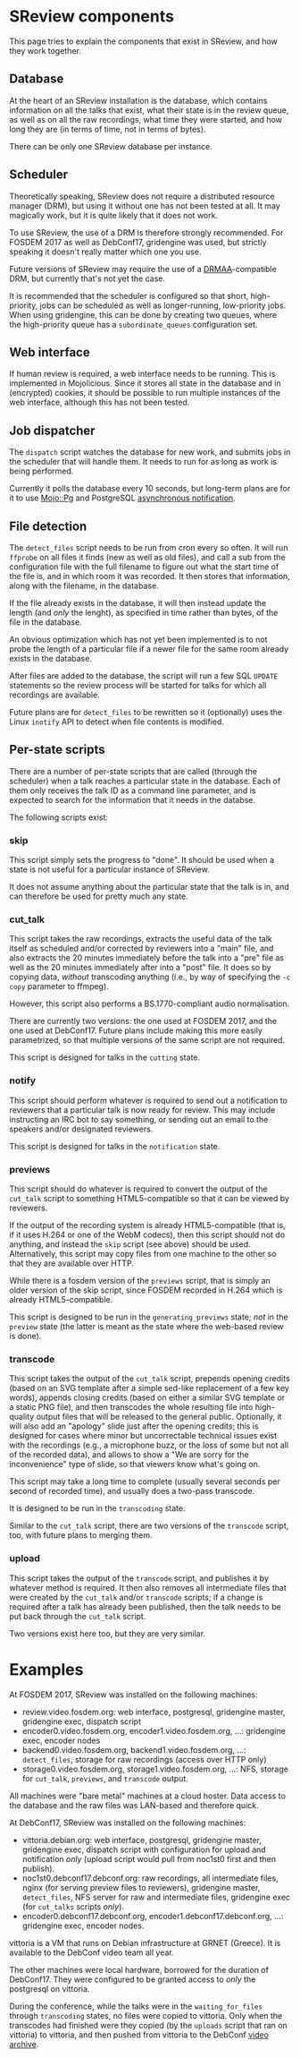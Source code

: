 # SReview components

This page tries to explain the components that exist in SReview, and how
they work together.

## Database

At the heart of an SReview installation is the database, which contains
information on all the talks that exist, what their state is in the
review queue, as well as on all the raw recordings, what time they were
started, and how long they are (in terms of time, not in terms of
bytes).

There can be only one SReview database per instance.

## Scheduler

Theoretically speaking, SReview does not require a distributed resource
manager (DRM), but using it without one has not been tested at all. It
may magically work, but it is quite likely that it does not work.

To use SReview, the use of a DRM is therefore strongly recommended. For
FOSDEM 2017 as well as DebConf17, gridengine was used, but strictly
speaking it doesn't really matter which one you use.

Future versions of SReview may require the use of a
[DRMAA](http://www.drmaa.org)-compatible DRM, but currently that's not
yet the case.

It is recommended that the scheduler is configured so that short,
high-priority, jobs can be scheduled as well as longer-running,
low-priority jobs. When using gridengine, this can be done by creating
two queues, where the high-priority queue has a `subordinate_queues`
configuration set.

## Web interface

If human review is required, a web interface needs to be running. This is
implemented in Mojolicious. Since it stores all state in the database
and in (encrypted) cookies, it should be possible to run multiple
instances of the web interface, although this has not been tested.

## Job dispatcher

The `dispatch` script watches the database for new work, and submits
jobs in the scheduler that will handle them. It needs to run for as long
as work is being performed.

Currently it polls the database every 10 seconds, but long-term plans
are for it to use [Mojo::Pg](https://metacpan.org/pod/Mojo::Pg) and
PostgreSQL [asynchronous
notification](https://www.postgresql.org/docs/9.6/static/sql-listen.html).

## File detection

The `detect_files` script needs to be run from cron every so often. It
will run `ffprobe` on all files it finds (new as well as old files), and
call a sub from the configuration file with the full filename to figure
out what the start time of the file is, and in which room it was
recorded. It then stores that information, along with the filename, in
the database.

If the file already exists in the database, it will then instead update
the length (and *only* the lenght), as specified in time rather than
bytes, of the file in the database.

An obvious optimization which has not yet been implemented is to not
probe the length of a particular file if a newer file for the same room
already exists in the database.

After files are added to the database, the script will run a few SQL
`UPDATE` statements so the review process will be started for talks for
which all recordings are available.

Future plans are for `detect_files` to be rewritten so it (optionally)
uses the Linux `inotify` API to detect when file contents is modified.

## Per-state scripts

There are a number of per-state scripts that are called (through the
scheduler) when a talk reaches a particular state in the database. Each
of them only receives the talk ID as a command line parameter, and is
expected to search for the information that it needs in the databse.

The following scripts exist:

### skip

This script simply sets the progress to "done". It should be used when a
state is not useful for a particular instance of SReview.

It does not assume anything about the particular state that the talk is
in, and can therefore be used for pretty much any state.

### cut\_talk

This script takes the raw recordings, extracts the useful data of the
talk itself as scheduled and/or corrected by reviewers into a "main"
file, and also extracts the 20 minutes immediately before the talk into
a "pre" file as well as the 20 minutes immediately after into a "post"
file. It does so by copying data, *without* transcoding anything (i.e.,
by way of specifying the `-c copy` parameter to ffmpeg).

However, this script also performs a BS.1770-compliant audio
normalisation.

There are currently two versions: the one used at FOSDEM 2017, and the
one used at DebConf17. Future plans include making this more easily
parametrized, so that multiple versions of the same script are not
required.

This script is designed for talks in the `cutting` state.

### notify

This script should perform whatever is required to send out a
notification to reviewers that a particular talk is now ready for
review. This may include instructing an IRC bot to say something, or
sending out an email to the speakers and/or designated reviewers.

This script is designed for talks in the `notification` state.

### previews

This script should do whatever is required to convert the output of the
`cut_talk` script to something HTML5-compatible so that it can be viewed
by reviewers.

If the output of the recording system is already HTML5-compatible (that
is, if it uses H.264 or one of the WebM codecs), then this script should
not do anything, and instead the `skip` script (see above) should be
used. Alternatively, this script may copy files from one machine to the
other so that they are available over HTTP.

While there is a fosdem version of the `previews` script, that is simply
an older version of the skip script, since FOSDEM recorded in H.264
which is already HTML5-compatible.

This script is designed to be run in the `generating_previews` state;
*not* in the `preview` state (the latter is meant as the state where the
web-based review is done).

### transcode

This script takes the output of the `cut_talk` script, prepends opening
credits (based on an SVG template after a simple sed-like replacement of
a few key words), appends closing credits (based on either a similar SVG
template or a static PNG file), and then transcodes the whole resulting
file into high-quality output files that will be released to the general
public. Optionally, it will also add an "apology" slide just after the
opening credits; this is designed for cases where minor but
uncorrectable technical issues exist with the recordings (e.g., a
microphone buzz, or the loss of some but not all of the recorded data),
and allows to show a "We are sorry for the inconvenience" type of slide,
so that viewers know what's going on.

This script may take a long time to complete (usually several seconds
per second of recorded time), and usually does a two-pass transcode.

It is designed to be run in the `transcoding` state.

Similar to the `cut_talk` script, there are two versions of the
`transcode` script, too, with future plans to merging them.

### upload

This script takes the output of the `transcode` script, and publishes it
by whatever method is required. It then also removes all intermediate
files that were created by the `cut_talk` and/or `transcode` scripts; if
a change is required after a talk has already been published, then the
talk needs to be put back through the `cut_talk` script.

Two versions exist here too, but they are very similar.

# Examples

At FOSDEM 2017, SReview was installed on the following machines:

- review.video.fosdem.org: web interface, postgresql, gridengine master,
  gridengine exec, dispatch script
- encoder0.video.fosdem.org, encoder1.video.fosdem.org, ...: gridengine
  exec, encoder nodes
- backend0.video.fosdem.org, backend1.video.fosdem.org, ...:
  `detect_files`, storage for raw recordings (access over HTTP only)
- storage0.video.fosdem.org, storage1.video.fosdem.org, ...: NFS,
  storage for `cut_talk`, `previews`, and `transcode` output.

All machines were "bare metal" machines at a cloud hoster. Data access
to the database and the raw files was LAN-based and therefore quick.

At DebConf17, SReview was installed on the following machines:

- vittoria.debian.org: web interface, postgresql, gridengine master,
  gridengine exec, dispatch script with configuration for upload and
  notification *only* (upload script would pull from noc1st0 first and
  then publish).
- noc1st0.debconf17.debconf.org: raw recordings, all intermediate files,
  nginx (for serving preview files to reviewers), gridengine master,
  `detect_files`, NFS server for raw and intermediate files, gridengine
  exec (for `cut_talks` scripts *only*).
- encoder0.debconf17.debconf.org, encoder1.debconf17.debconf.org, ...:
  gridengine exec, encoder nodes.

vittoria is a VM that runs on Debian infrastructure at GRNET (Greece).
It is available to the DebConf video team all year.

The other machines were local hardware, borrowed for the duration of
DebConf17. They were configured to be granted access to *only* the
postgresql on vittoria.

During the conference, while the talks were in the `waiting_for_files`
through `transcoding` states, no files were copied to vittoria. Only
when the transcodes had finished were they copied (by the `uploads`
script that ran on vittoria) to vittoria, and then pushed from vittoria
to the DebConf [video archive](https://video.debian.net).
